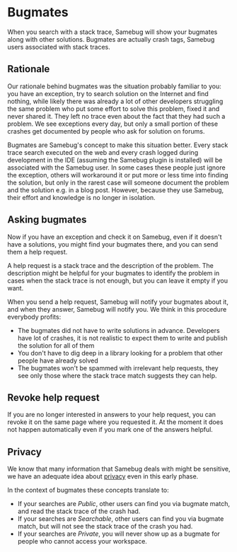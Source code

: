 # Bugmates

When you search with a stack trace, Samebug will show your bugmates along with other solutions.
Bugmates are actually crash tags, Samebug users associated with stack traces. 

## Rationale

Our rationale behind bugmates was the situation probably familiar to you: you have an exception,
try to search solution on the Internet and find nothing, while likely there was already a lot of other
developers struggling the same problem who put some effort to solve this problem, fixed it and never
shared it. They left no trace even about the fact that they had such a problem. We see exceptions
every day, but only a small portion of these crashes get documented by people who ask for solution
on forums.

Bugmates are Samebug's concept to make this situation better. Every stack trace search executed
on the web and every crash logged during development in the IDE (assuming the Samebug plugin
is installed) will be associated with the Samebug user. In some cases these people just ignore
the exception, others will workaround it or put more or less time into finding the solution,
but only in the rarest case will someone document the problem and the solution e.g. in a blog post.
However, because they use Samebug, their effort and knowledge is no longer in isolation.

## Asking bugmates

Now if you have an exception and check it on Samebug, even if it doesn't have a solutions,
you might find your bugmates there, and you can send them a help request.

A help request is a stack trace and the description of the problem. The description might be
helpful for your bugmates to identify the problem in cases when the stack trace is not enough,
but you can leave it empty if you want.

When you send a help request, Samebug will notify your bugmates about it, and when they answer,
Samebug will notify you. We think in this procedure everybody profits:
- The bugmates did not have to write solutions in advance. Developers have lot of crashes, it
is not realistic to expect them to write and publish the solution for all of them
- You don't have to dig deep in a library looking for a problem that other people have already solved
- The bugmates won't be spammed with irrelevant help requests, they see only those where the 
stack trace match suggests they can help.

## Revoke help request

If you are no longer interested in answers to your help request, you can revoke it on the same 
page where you requested it. At the moment it does not happen automatically even if you mark
one of the answers helpful.

## Privacy

We know that many information that Samebug deals with might be sensitive, we have an
adequate idea about [privacy](privacy.md) even in this early phase.

In the context of bugmates these concepts translate to:
- If your searches are *Public*, other users can find you via bugmate match, and read the stack trace of the crash had.
- If your searches are *Searchable*, other users can find you via bugmate match, but will not see the stack trace of the crash you had.
- If your searches are *Private*, you will never show up as a bugmate for people who cannot access your workspace.
